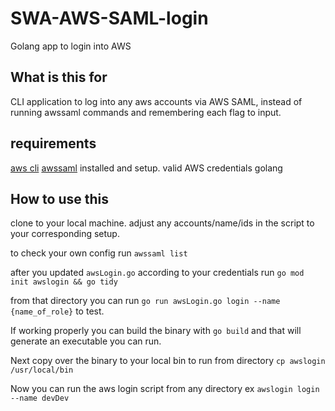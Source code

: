 # SWA-AWS-SAML-login
Golang app to login into AWS

## What is this for

CLI application to log into any aws accounts via AWS SAML, instead of running awssaml commands and remembering each flag to input.

## requirements

[aws cli](https://docs.aws.amazon.com/cli/latest/userguide/cli-chap-getting-started.html)
[awssaml](https://docs.awssaml.ec.dev.aws.swacorp.com/index.html) installed and setup.
valid AWS credentials
golang

## How to use this

clone to your local machine.
adjust any accounts/name/ids in the script to your corresponding setup.

to check your own config run `awssaml list`

after you updated `awsLogin.go` according to your credentials run `go mod init awslogin && go tidy`

from that directory you can run `go run awsLogin.go login --name {name_of_role}` to test.

If working properly you can build the binary with `go build` and that will generate an executable you can run.

Next copy over the binary to your local bin to run from directory `cp awslogin /usr/local/bin`

Now you can run the aws login script from any directory ex `awslogin login --name devDev`